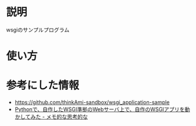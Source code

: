 # 説明 
wsgiのサンプルプログラム

# 使い方



# 参考にした情報 

- https://github.com/thinkAmi-sandbox/wsgi_application-sample
- [Pythonで、自作したWSGI準拠のWebサーバ上で、自作のWSGIアプリを動かしてみた - メモ的な思考的な](http://thinkami.hatenablog.com/entry/2016/07/23/090413)

